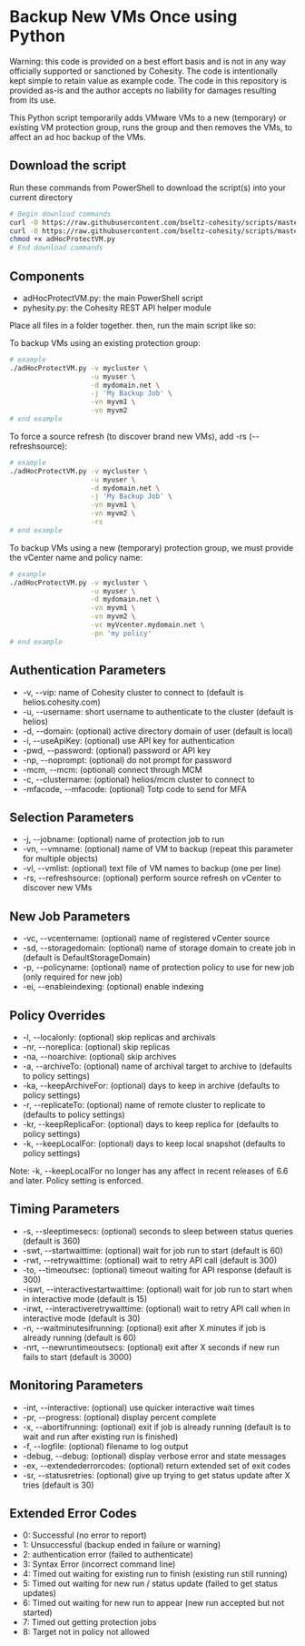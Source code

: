 # Backup New VMs Once using Python

Warning: this code is provided on a best effort basis and is not in any way officially supported or sanctioned by Cohesity. The code is intentionally kept simple to retain value as example code. The code in this repository is provided as-is and the author accepts no liability for damages resulting from its use.

This Python script temporarily adds VMware VMs to a new (temporary) or existing VM protection group, runs the group and then removes the VMs, to affect an ad hoc backup of the VMs.

## Download the script

Run these commands from PowerShell to download the script(s) into your current directory

```bash
# Begin download commands
curl -O https://raw.githubusercontent.com/bseltz-cohesity/scripts/master/python/adHocProtectVM/adHocProtectVM.py
curl -O https://raw.githubusercontent.com/bseltz-cohesity/scripts/master/python/pyhesity.py
chmod +x adHocProtectVM.py
# End download commands
```

## Components

* adHocProtectVM.py: the main PowerShell script
* pyhesity.py: the Cohesity REST API helper module

Place all files in a folder together. then, run the main script like so:

To backup VMs using an existing protection group:

```bash
# example
./adHocProtectVM.py -v mycluster \
                    -u myuser \
                    -d mydomain.net \
                    -j 'My Backup Job' \
                    -vn myvm1 \
                    -vn myvm2
# end example
```

To force a source refresh (to discover brand new VMs), add -rs (--refreshsource):

```bash
# example
./adHocProtectVM.py -v mycluster \
                    -u myuser \
                    -d mydomain.net \
                    -j 'My Backup Job' \
                    -vn myvm1 \
                    -vn myvm2 \
                    -rs
# end example
```

To backup VMs using a new (temporary) protection group, we must provide the vCenter name and policy name:

```bash
# example
./adHocProtectVM.py -v mycluster \
                    -u myuser \
                    -d mydomain.net \
                    -vn myvm1 \
                    -vn myvm2 \
                    -vc myVcenter.mydomain.net \
                    -pn 'my policy'
# end example
```

## Authentication Parameters

* -v, --vip: name of Cohesity cluster to connect to (default is helios.cohesity.com)
* -u, --username: short username to authenticate to the cluster (default is helios)
* -d, --domain: (optional) active directory domain of user (default is local)
* -i, --useApiKey: (optional) use API key for authentication
* -pwd, --password: (optional) password or API key
* -np, --noprompt: (optional) do not prompt for password
* -mcm, --mcm: (optional) connect through MCM
* -c, --clustername: (optional) helios/mcm cluster to connect to
* -mfacode, --mfacode: (optional) Totp code to send for MFA

## Selection Parameters

* -j, --jobname: (optional) name of protection job to run
* -vn, --vmname: (optional) name of VM to backup (repeat this parameter for multiple objects)
* -vl, --vmlist: (optional) text file of VM names to backup (one per line)
* -rs, --refreshsource: (optional) perform source refresh on vCenter to discover new VMs

## New Job Parameters

* -vc, --vcentername: (optional) name of registered vCenter source
* -sd, --storagedomain: (optional) name of storage domain to create job in (default is DefaultStorageDomain)
* -p, --policyname: (optional) name of protection policy to use for new job (only required for new job)
* -ei, --enableindexing: (optional) enable indexing

## Policy Overrides

* -l, --localonly: (optional) skip replicas and archivals
* -nr, --noreplica: (optional) skip replicas
* -na, --noarchive: (optional) skip archives
* -a, --archiveTo: (optional) name of archival target to archive to (defaults to policy settings)
* -ka, --keepArchiveFor: (optional) days to keep in archive (defaults to policy settings)
* -r, --replicateTo: (optional) name of remote cluster to replicate to (defaults to policy settings)
* -kr, --keepReplicaFor: (optional) days to keep replica for (defaults to policy settings)
* -k, --keepLocalFor: (optional) days to keep local snapshot (defaults to policy settings)

Note: -k, --keepLocalFor no longer has any affect in recent releases of 6.6 and later. Policy setting is enforced.

## Timing Parameters

* -s, --sleeptimesecs: (optional) seconds to sleep between status queries (default is 360)
* -swt, --startwaittime: (optional) wait for job run to start (default is 60)
* -rwt, --retrywaittime: (optional) wait to retry API call (default is 300)
* -to, --timeoutsec: (optional) timeout waiting for API response (default is 300)
* -iswt, --interactivestartwaittime: (optional) wait for job run to start when in interactive mode (default is 15)
* -irwt, --interactiveretrywaittime: (optional) wait to retry API call  when in interactive mode (default is 30)
* -n, --waitminutesifrunning: (optional) exit after X minutes if job is already running (default is 60)
* -nrt, --newruntimeoutsecs: (optional) exit after X seconds if new run fails to start (default is 3000)

## Monitoring Parameters

* -int, --interactive: (optional) use quicker interactive wait times
* -pr, --progress: (optional) display percent complete
* -x, --abortifrunning: (optional) exit if job is already running (default is to wait and run after existing run is finished)
* -f, --logfile: (optional) filename to log output
* -debug, --debug: (optional) display verbose error and state messages
* -ex, --extendederrorcodes: (optional) return extended set of exit codes
* -sr, --statusretries: (optional) give up trying to get status update after X tries (default is 30)

## Extended Error Codes

* 0: Successful (no error to report)
* 1: Unsuccessful (backup ended in failure or warning)
* 2: authentication error (failed to authenticate)
* 3: Syntax Error (incorrect command line)
* 4: Timed out waiting for existing run to finish (existing run still running)
* 5: Timed out waiting for new run / status update (failed to get status updates)
* 6: Timed out waiting for new run to appear (new run accepted but not started)
* 7: Timed out getting protection jobs
* 8: Target not in policy not allowed
